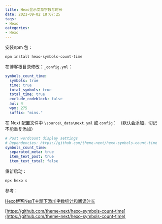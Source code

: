 ```yaml
---
title: Hexo显示文章字数与时长
date: 2021-09-02 18:07:25
tags:
- Hexo
categories:
- Hexo
---
```


安装npm 包：

```sh
npm install hexo-symbols-count-time
```

在博客根目录修改：`_config.yml`：

```yml
symbols_count_time:
  symbols: true
  time: true
  total_symbols: true
  total_time: true
  exclude_codeblock: false
  awl: 4
  wpm: 275
  suffix: "mins."
```

在 Next 配置文件中 `\source\_data\next.yml` 或 `config`：
（默认会添加，切记不能重复添加）

```yml
# Post wordcount display settings
# Dependencies: https://github.com/theme-next/hexo-symbols-count-time
symbols_count_time:
  separated_meta: true
  item_text_post: true
  item_text_total: false
```

重新启动：

```sh
npx hexo s
```

参考：

[Hexo博客NexT主题下添加字数统计和阅读时长](https://blog.csdn.net/mqdxiaoxiao/article/details/93670772)

[https://github.com/theme-next/hexo-symbols-count-time](https://github.com/theme-next/hexo-symbols-count-time)
